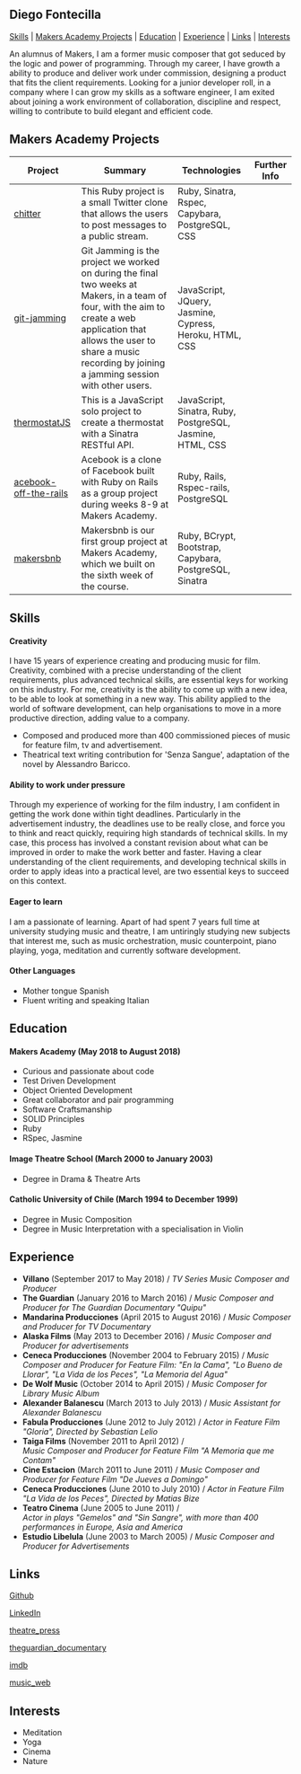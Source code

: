 ## Diego Fontecilla
[Skills](#skills) | [Makers Academy Projects](#makers_projects) | [Education](#education) | [Experience](#experience) | [Links](#links) |
[Interests](#interests)

An alumnus of Makers, I am a former music composer that got seduced by the logic and power of programming.
Through my career, I have growth a ability to produce and deliver work under commission,
designing a product that fits the client requirements. Looking for a junior developer roll,
in a company where I can grow my skills as a software engineer, I am exited about joining a work environment
of collaboration, discipline and respect, willing to contribute to build elegant and efficient code.

## <a name="makers_projects">Makers Academy Projects</a>
| Project | Summary | Technologies | Further Info |
|----------|----------|----------|----------|
| [chitter](https://github.com/diegofontecilla/chitter-challenge-2) | This Ruby project is a small Twitter clone that allows the users to post messages to a public stream. | Ruby, Sinatra, Rspec, Capybara, PostgreSQL, CSS|
| [git-jamming](https://github.com/diegofontecilla/git-jamming) | Git Jamming is the project we worked on during the final two weeks at Makers, in a team of four, with the aim to create a web application that allows the user to share a music recording by joining a jamming session with other users. | JavaScript, JQuery, Jasmine, Cypress, Heroku, HTML, CSS |
| [thermostatJS](https://github.com/diegofontecilla/thermostatJS) | This is a JavaScript solo project to create a thermostat with a Sinatra RESTful API. | JavaScript, Sinatra, Ruby, PostgreSQL, Jasmine, HTML, CSS|
| [acebook-off-the-rails](https://github.com/diegofontecilla/acebook-off-the-rails) | Acebook is a clone of Facebook built with Ruby on Rails as a group project during weeks 8-9 at Makers Academy. | Ruby, Rails, Rspec-rails, PostgreSQL |
| [makersbnb](https://github.com/diegofontecilla/makersbnb) | Makersbnb is our first group project at Makers Academy, which we built on the sixth week of the course. | Ruby, BCrypt, Bootstrap, Capybara, PostgreSQL, Sinatra |

## Skills

#### Creativity
I have 15 years of experience creating and producing music for film. Creativity, combined with a precise
understanding of the client requirements, plus advanced technical skills, are essential keys for working on
this industry. For me, creativity is the ability to come up with a new idea, to be able to look at something
in a new way. This ability applied to the world of software development, can help organisations to move in
a more productive direction, adding value to a company.

 - Composed and produced more than 400 commissioned pieces of music for feature film, tv and advertisement.
 - Theatrical text writing contribution for 'Senza Sangue', adaptation of the novel by Alessandro Baricco.   

#### Ability to work under pressure
Through my experience of working for the film industry, I am confident in getting the work done within tight
deadlines. Particularly in the advertisement industry, the deadlines use to be really close, and force you to think and react quickly, requiring high standards of technical skills. In my case, this process has
involved a constant revision about what can be improved in order to make the work better and faster.
Having a clear understanding of the client requirements, and developing technical skills in order to apply
ideas into a practical level, are two essential keys to succeed on this context.

#### Eager to learn
I am a passionate of learning. Apart of had spent 7 years full time at university studying music and theatre,
I am untiringly studying new subjects that interest me, such as music orchestration, music counterpoint,
piano playing, yoga, meditation and currently software development.

#### Other Languages
- Mother tongue Spanish
- Fluent writing and speaking Italian

## Education

#### Makers Academy (May 2018 to August 2018)

- Curious and passionate about code
- Test Driven Development
- Object Oriented Development
- Great collaborator and pair programming
- Software Craftsmanship
- SOLID Principles
- Ruby
- RSpec, Jasmine
<!-- #### Your University / College (start_date to end_date)
- Subject, any specialisms
- Grade
- Other cool stuff -->
#### Image Theatre School (March 2000 to January 2003)
- Degree in Drama & Theatre Arts
#### Catholic University of Chile (March 1994 to December 1999)
- Degree in Music Composition
- Degree in Music Interpretation with a specialisation in Violin
<!--
#### Any other qualifications -->
## Experience
- **Villano** (September 2017 to May 2018) /
  *TV Series Music Composer and Producer*
- **The Guardian** (January 2016 to March 2016) /
  *Music Composer and Producer for The Guardian Documentary "Quipu"*
- **Mandarina Producciones** (April 2015 to August 2016) /
  *Music Composer and Producer for TV Documentary*
- **Alaska Films** (May 2013 to December 2016) /
  *Music Composer and Producer for advertisements*
- **Ceneca Producciones** (November 2004 to February 2015) /
  *Music Composer and Producer for Feature Film:*
  *"En la Cama", "Lo Bueno de Llorar", "La Vida de los Peces", "La Memoria del Agua"*
- **De Wolf Music** (October 2014 to April 2015) /
  *Music Composer for Library Music Album*
- **Alexander Balanescu** (March 2013 to July 2013) /
  *Music Assistant for Alexander Balanescu*
- **Fabula Producciones** (June 2012 to July 2012) /
  *Actor in Feature Film "Gloria", Directed by Sebastian Lelio*
- **Taiga Films** (November 2011 to April 2012) /    
  *Music Composer and Producer for Feature Film "A Memoria que me Contam"*
- **Cine Estacion** (March 2011 to June 2011) /
  *Music Composer and Producer for Feature Film "De Jueves a Domingo"*
- **Ceneca Producciones** (June 2010 to July 2010) /
  *Actor in Feature Film "La Vida de los Peces", Directed by Matias Bize*
- **Teatro Cinema** (June 2005 to June 2011) /   
  *Actor in plays "Gemelos" and "Sin Sangre", with more than 400 performances
  in Europe, Asia and America*
- **Estudio Libelula** (June 2003 to March 2005) /
  *Music Composer and Producer for Advertisements*

## Links
[Github](https://github.com/diegofontecilla)

[LinkedIn](https://www.linkedin.com/in/danpelensky)

[theatre_press](https://www.nytimes.com/2007/07/12/theater/reviews/12geme.html)

[theguardian_documentary](https://www.theguardian.com/world/ng-interactive/2017/feb/10/quipu-the-phone-line-calling-for-justice-in-peru-video)

[imdb](https://www.imdb.com/name/nm2020909/?ref_=fn_al_nm_1)

[music_web](http://diegofontecilla.com/)

## Interests
- Meditation
- Yoga
- Cinema
- Nature
